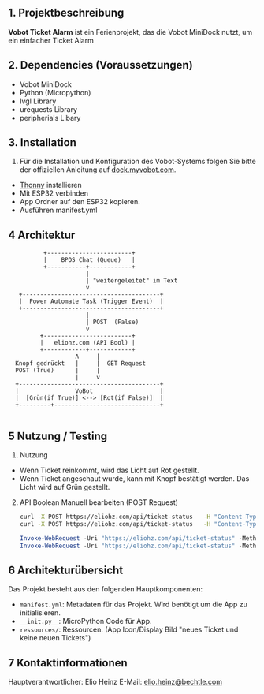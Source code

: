 ## 1. Projektbeschreibung
**Vobot Ticket Alarm** ist ein Ferienprojekt, das die Vobot MiniDock nutzt, um ein einfacher Ticket Alarm

## 2. Dependencies (Voraussetzungen)
- Vobot MiniDock
- Python (Micropython)
- lvgl Library
- urequests Library
- peripherials Libary

## 3. Installation
1. Für die Installation und Konfiguration des Vobot-Systems folgen Sie bitte der offiziellen Anleitung auf [dock.myvobot.com](https://dock.myvobot.com/developer/getting_started/).

- [Thonny](https://thonny.org/) installieren
- Mit ESP32 verbinden
- App Ordner auf den ESP32 kopieren.
- Ausführen manifest.yml

## 4 Architektur
```
          +------------------------+
          |    BPOS Chat (Queue)   |
          +-----------+------------+
                      |
                      | "weitergeleitet" im Text
                      v
   +---------------------------------------+
   |  Power Automate Task (Trigger Event)  |
   +---------------------------------------+
                      |
                      | POST  (False)
                      v
         +-------------------------+
         |   eliohz.com (API Bool) |
         +------------+------------+
                   Ʌ     |
  Knopf gedrückt   |     |  GET Request
  POST (True)      |     |
                   |     v
  +----------------------------------------+
  |                VoBot                   |
  |  [Grün(if True)] <--> [Rot(if False)]  |
  +---------+------------------------------+
   
```

## 5 Nutzung / Testing
1. Nutzung
- Wenn Ticket reinkommt, wird das Licht auf Rot gestellt.
- Wenn Ticket angeschaut wurde, kann mit Knopf bestätigt werden. Das Licht wird auf Grün gestellt.

2. API Boolean Manuell bearbeiten (POST Request)
    ```bash 
    curl -X POST https://eliohz.com/api/ticket-status   -H "Content-Type: application/json"   -d '{"status": false}'
    curl -X POST https://eliohz.com/api/ticket-status   -H "Content-Type: application/json"   -d '{"status": true}'
    ```
    ```powershell
    Invoke-WebRequest -Uri "https://eliohz.com/api/ticket-status" -Method POST -Headers @{ "Content-Type" = "application/json" } -Body '{"status": false}'
    Invoke-WebRequest -Uri "https://eliohz.com/api/ticket-status" -Method POST -Headers @{ "Content-Type" = "application/json" } -Body '{"status": true}'
    ```

## 6 Architekturübersicht
Das Projekt besteht aus den folgenden Hauptkomponenten:
- `manifest.yml`: Metadaten für das Projekt. Wird benötigt um die App zu initialisieren.
- `__init.py__`: MicroPython Code für App.
- `ressources/`: Ressourcen. (App Icon/Display Bild "neues Ticket und keine neuen Tickets")

## 7 Kontaktinformationen
Hauptverantwortlicher: Elio Heinz
E-Mail: elio.heinz@bechtle.com